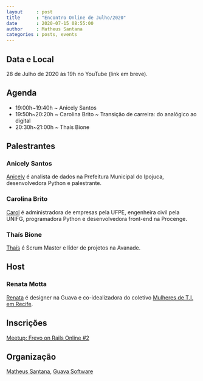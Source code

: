 ```yaml
---
layout     : post
title      : "Encontro Online de Julho/2020"
date       : 2020-07-15 08:55:00
author     : Matheus Santana
categories : posts, events
---
```


## Data e Local

28 de Julho de 2020 às 19h no YouTube (link em breve).

## Agenda

- 19:00h~19:40h  ~ Anicely Santos
- 19:50h~20:20h  ~ Carolina Brito ~ Transição de carreira: do analógico ao digital
- 20:30h~21:00h  ~ Thaís Bione

## Palestrantes

### Anicely Santos

[Anicely](https://www.linkedin.com/in/anicelysantos/) é analista de dados na
Prefeitura Municipal do Ipojuca, desenvolvedora Python e palestrante.

### Carolina Brito

[Carol](https://www.linkedin.com/in/coab1/) é administradora de empresas pela
UFPE, engenheira civil pela UNIFG, programadora Python e desenvolvedora
front-end na Procenge.

### Thaís Bione

[Thaís](https://www.linkedin.com/in/thaisbione/) é Scrum Master e líder de
projetos na Avanade.

## Host

### Renata Motta

[Renata](https://www.linkedin.com/in/renatamottam/) é designer na Guava e
co-idealizadora do coletivo [Mulheres de T.I. em Recife](https://www.mulheresdeti.recife.br/).

## Inscrições

[Meetup: Frevo on Rails Online #2]()

## Organização

[Matheus Santana](https://www.linkedin.com/in/matheus-santana-78b5a31b/), [Guava
Software](https://guava.software/)
